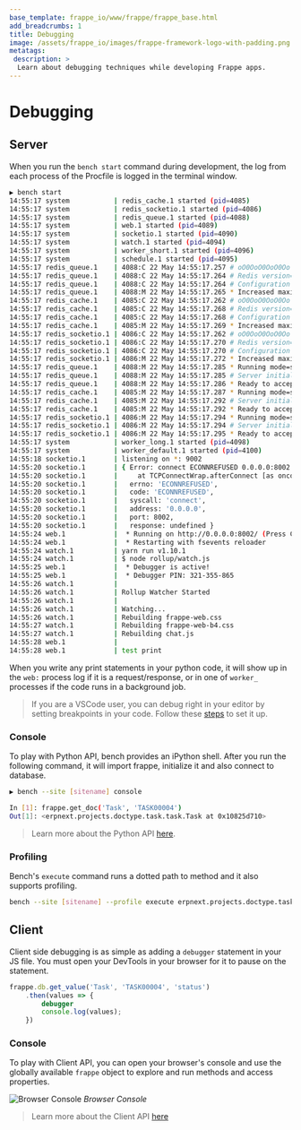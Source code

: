 ```yaml
---
base_template: frappe_io/www/frappe/frappe_base.html
add_breadcrumbs: 1
title: Debugging
image: /assets/frappe_io/images/frappe-framework-logo-with-padding.png
metatags:
 description: >
  Learn about debugging techniques while developing Frappe apps.
---
```


# Debugging

## Server

When you run the `bench start` command during development, the log from each
process of the Procfile is logged in the terminal window.

```sh
▶ bench start
14:55:17 system           | redis_cache.1 started (pid=4085)
14:55:17 system           | redis_socketio.1 started (pid=4086)
14:55:17 system           | redis_queue.1 started (pid=4088)
14:55:17 system           | web.1 started (pid=4089)
14:55:17 system           | socketio.1 started (pid=4090)
14:55:17 system           | watch.1 started (pid=4094)
14:55:17 system           | worker_short.1 started (pid=4096)
14:55:17 system           | schedule.1 started (pid=4095)
14:55:17 redis_queue.1    | 4088:C 22 May 14:55:17.257 # oO0OoO0OoO0Oo Redis is starting oO0OoO0OoO0Oo
14:55:17 redis_queue.1    | 4088:C 22 May 14:55:17.264 # Redis version=4.0.11, bits=64, commit=00000000, modified=0, pid=4088, just started
14:55:17 redis_queue.1    | 4088:C 22 May 14:55:17.264 # Configuration loaded
14:55:17 redis_queue.1    | 4088:M 22 May 14:55:17.265 * Increased maximum number of open files to 10032 (it was originally set to 4864).
14:55:17 redis_cache.1    | 4085:C 22 May 14:55:17.262 # oO0OoO0OoO0Oo Redis is starting oO0OoO0OoO0Oo
14:55:17 redis_cache.1    | 4085:C 22 May 14:55:17.268 # Redis version=4.0.11, bits=64, commit=00000000, modified=0, pid=4085, just started
14:55:17 redis_cache.1    | 4085:C 22 May 14:55:17.268 # Configuration loaded
14:55:17 redis_cache.1    | 4085:M 22 May 14:55:17.269 * Increased maximum number of open files to 10032 (it was originally set to 4864).
14:55:17 redis_socketio.1 | 4086:C 22 May 14:55:17.262 # oO0OoO0OoO0Oo Redis is starting oO0OoO0OoO0Oo
14:55:17 redis_socketio.1 | 4086:C 22 May 14:55:17.270 # Redis version=4.0.11, bits=64, commit=00000000, modified=0, pid=4086, just started
14:55:17 redis_socketio.1 | 4086:C 22 May 14:55:17.270 # Configuration loaded
14:55:17 redis_socketio.1 | 4086:M 22 May 14:55:17.272 * Increased maximum number of open files to 10032 (it was originally set to 4864).
14:55:17 redis_queue.1    | 4088:M 22 May 14:55:17.285 * Running mode=standalone, port=11002.
14:55:17 redis_queue.1    | 4088:M 22 May 14:55:17.285 # Server initialized
14:55:17 redis_queue.1    | 4088:M 22 May 14:55:17.286 * Ready to accept connections
14:55:17 redis_cache.1    | 4085:M 22 May 14:55:17.287 * Running mode=standalone, port=13002.
14:55:17 redis_cache.1    | 4085:M 22 May 14:55:17.292 # Server initialized
14:55:17 redis_cache.1    | 4085:M 22 May 14:55:17.292 * Ready to accept connections
14:55:17 redis_socketio.1 | 4086:M 22 May 14:55:17.294 * Running mode=standalone, port=12002.
14:55:17 redis_socketio.1 | 4086:M 22 May 14:55:17.294 # Server initialized
14:55:17 redis_socketio.1 | 4086:M 22 May 14:55:17.295 * Ready to accept connections
14:55:17 system           | worker_long.1 started (pid=4098)
14:55:17 system           | worker_default.1 started (pid=4100)
14:55:18 socketio.1       | listening on *: 9002
14:55:20 socketio.1       | { Error: connect ECONNREFUSED 0.0.0.0:8002
14:55:20 socketio.1       |     at TCPConnectWrap.afterConnect [as oncomplete] (net.js:1191:14)
14:55:20 socketio.1       |   errno: 'ECONNREFUSED',
14:55:20 socketio.1       |   code: 'ECONNREFUSED',
14:55:20 socketio.1       |   syscall: 'connect',
14:55:20 socketio.1       |   address: '0.0.0.0',
14:55:20 socketio.1       |   port: 8002,
14:55:20 socketio.1       |   response: undefined }
14:55:24 web.1            |  * Running on http://0.0.0.0:8002/ (Press CTRL+C to quit)
14:55:24 web.1            |  * Restarting with fsevents reloader
14:55:24 watch.1          | yarn run v1.10.1
14:55:24 watch.1          | $ node rollup/watch.js
14:55:25 web.1            |  * Debugger is active!
14:55:25 web.1            |  * Debugger PIN: 321-355-865
14:55:26 watch.1          |
14:55:26 watch.1          | Rollup Watcher Started
14:55:26 watch.1          |
14:55:26 watch.1          | Watching...
14:55:26 watch.1          | Rebuilding frappe-web.css
14:55:27 watch.1          | Rebuilding frappe-web-b4.css
14:55:27 watch.1          | Rebuilding chat.js
14:55:28 web.1            |
14:55:28 web.1            | test print
```

When you write any print statements in your python code, it will show up in the
`web:` process log if it is a request/response, or in one of `worker_` processes
if the code runs in a background job.

> If you are a VSCode user, you can debug right in your editor by setting
breakpoints in your code. Follow these
[steps](https://github.com/frappe/erpnext/wiki/VSCode-Debugging-for-Frappe-Python)
to set it up.

### Console

To play with Python API, bench provides an iPython shell. After you run the
following command, it will import frappe, initialize it and also connect to
database.

```sh
▶ bench --site [sitename] console

In [1]: frappe.get_doc('Task', 'TASK00004')
Out[1]: <erpnext.projects.doctype.task.task.Task at 0x10825d710>
```

> Learn more about the Python API [here](/docs/user/en/api/python).

### Profiling

Bench's `execute` command runs a dotted path to method and it also supports
profiling.

```sh
bench --site [sitename] --profile execute erpnext.projects.doctype.task.task.set_tasks_as_overdue
```

## Client

Client side debugging is as simple as adding a `debugger` statement in your JS
file. You must open your DevTools in your browser for it to pause on the statement.

```js
frappe.db.get_value('Task', 'TASK00004', 'status')
	.then(values => {
		debugger
		console.log(values);
	})
```

### Console

To play with Client API, you can open your browser's console and use the
globally available `frappe` object to explore and run methods and access
properties.

![Browser Console](/docs/assets/img/client-side-debugging.png)
*Browser Console*

> Learn more about the Client API [here](/docs/user/en/api/javascript)